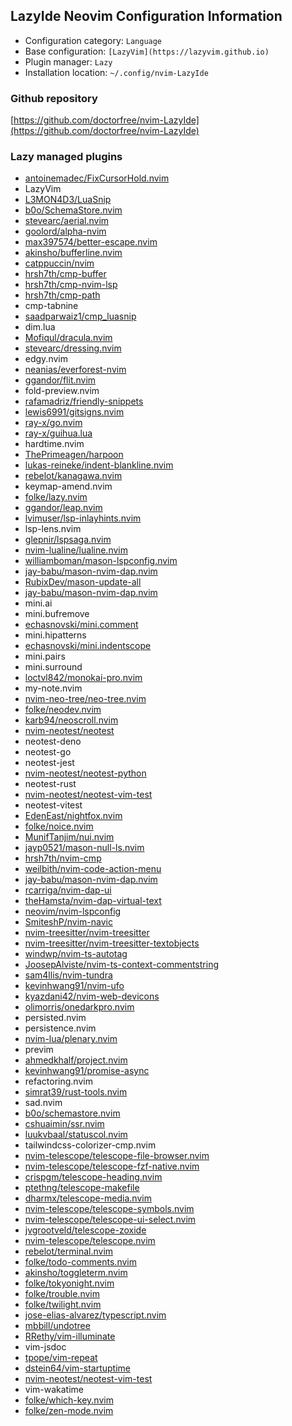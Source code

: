 ## LazyIde Neovim Configuration Information

- Configuration category: `Language`
- Base configuration:     `[LazyVim](https://lazyvim.github.io)`
- Plugin manager:         `Lazy`
- Installation location:  `~/.config/nvim-LazyIde`

### Github repository

[https://github.com/doctorfree/nvim-LazyIde](https://github.com/doctorfree/nvim-LazyIde)

### Lazy managed plugins

- [antoinemadec/FixCursorHold.nvim](https://github.com/antoinemadec/FixCursorHold.nvim)
- LazyVim
- [L3MON4D3/LuaSnip](https://github.com/L3MON4D3/LuaSnip)
- [b0o/SchemaStore.nvim](https://github.com/b0o/SchemaStore.nvim)
- [stevearc/aerial.nvim](https://github.com/stevearc/aerial.nvim)
- [goolord/alpha-nvim](https://github.com/goolord/alpha-nvim)
- [max397574/better-escape.nvim](https://github.com/max397574/better-escape.nvim)
- [akinsho/bufferline.nvim](https://github.com/akinsho/bufferline.nvim)
- [catppuccin/nvim](https://github.com/catppuccin/nvim)
- [hrsh7th/cmp-buffer](https://github.com/hrsh7th/cmp-buffer)
- [hrsh7th/cmp-nvim-lsp](https://github.com/hrsh7th/cmp-nvim-lsp)
- [hrsh7th/cmp-path](https://github.com/hrsh7th/cmp-path)
- cmp-tabnine
- [saadparwaiz1/cmp_luasnip](https://github.com/saadparwaiz1/cmp_luasnip)
- dim.lua
- [Mofiqul/dracula.nvim](https://github.com/Mofiqul/dracula.nvim)
- [stevearc/dressing.nvim](https://github.com/stevearc/dressing.nvim)
- edgy.nvim
- [neanias/everforest-nvim](https://github.com/neanias/everforest-nvim)
- [ggandor/flit.nvim](https://github.com/ggandor/flit.nvim)
- fold-preview.nvim
- [rafamadriz/friendly-snippets](https://github.com/rafamadriz/friendly-snippets)
- [lewis6991/gitsigns.nvim](https://github.com/lewis6991/gitsigns.nvim)
- [ray-x/go.nvim](https://github.com/ray-x/go.nvim)
- [ray-x/guihua.lua](https://github.com/ray-x/guihua.lua)
- hardtime.nvim
- [ThePrimeagen/harpoon](https://github.com/ThePrimeagen/harpoon)
- [lukas-reineke/indent-blankline.nvim](https://github.com/lukas-reineke/indent-blankline.nvim)
- [rebelot/kanagawa.nvim](https://github.com/rebelot/kanagawa.nvim)
- keymap-amend.nvim
- [folke/lazy.nvim](https://github.com/folke/lazy.nvim)
- [ggandor/leap.nvim](https://github.com/ggandor/leap.nvim)
- [lvimuser/lsp-inlayhints.nvim](https://github.com/lvimuser/lsp-inlayhints.nvim)
- lsp-lens.nvim
- [glepnir/lspsaga.nvim](https://github.com/glepnir/lspsaga.nvim)
- [nvim-lualine/lualine.nvim](https://github.com/nvim-lualine/lualine.nvim)
- [williamboman/mason-lspconfig.nvim](https://github.com/williamboman/mason-lspconfig.nvim)
- [jay-babu/mason-nvim-dap.nvim](https://github.com/jay-babu/mason-nvim-dap.nvim)
- [RubixDev/mason-update-all](https://github.com/RubixDev/mason-update-all)
- [jay-babu/mason-nvim-dap.nvim](https://github.com/jay-babu/mason-nvim-dap.nvim)
- mini.ai
- mini.bufremove
- [echasnovski/mini.comment](https://github.com/echasnovski/mini.comment)
- mini.hipatterns
- [echasnovski/mini.indentscope](https://github.com/echasnovski/mini.indentscope)
- mini.pairs
- mini.surround
- [loctvl842/monokai-pro.nvim](https://github.com/loctvl842/monokai-pro.nvim)
- my-note.nvim
- [nvim-neo-tree/neo-tree.nvim](https://github.com/nvim-neo-tree/neo-tree.nvim)
- [folke/neodev.nvim](https://github.com/folke/neodev.nvim)
- [karb94/neoscroll.nvim](https://github.com/karb94/neoscroll.nvim)
- [nvim-neotest/neotest](https://github.com/nvim-neotest/neotest)
- neotest-deno
- neotest-go
- neotest-jest
- [nvim-neotest/neotest-python](https://github.com/nvim-neotest/neotest-python)
- neotest-rust
- [nvim-neotest/neotest-vim-test](https://github.com/nvim-neotest/neotest-vim-test)
- neotest-vitest
- [EdenEast/nightfox.nvim](https://github.com/EdenEast/nightfox.nvim)
- [folke/noice.nvim](https://github.com/folke/noice.nvim)
- [MunifTanjim/nui.nvim](https://github.com/MunifTanjim/nui.nvim)
- [jayp0521/mason-null-ls.nvim](https://github.com/jayp0521/mason-null-ls.nvim)
- [hrsh7th/nvim-cmp](https://github.com/hrsh7th/nvim-cmp)
- [weilbith/nvim-code-action-menu](https://github.com/weilbith/nvim-code-action-menu)
- [jay-babu/mason-nvim-dap.nvim](https://github.com/jay-babu/mason-nvim-dap.nvim)
- [rcarriga/nvim-dap-ui](https://github.com/rcarriga/nvim-dap-ui)
- [theHamsta/nvim-dap-virtual-text](https://github.com/theHamsta/nvim-dap-virtual-text)
- [neovim/nvim-lspconfig](https://github.com/neovim/nvim-lspconfig)
- [SmiteshP/nvim-navic](https://github.com/SmiteshP/nvim-navic)
- [nvim-treesitter/nvim-treesitter](https://github.com/nvim-treesitter/nvim-treesitter)
- [nvim-treesitter/nvim-treesitter-textobjects](https://github.com/nvim-treesitter/nvim-treesitter-textobjects)
- [windwp/nvim-ts-autotag](https://github.com/windwp/nvim-ts-autotag)
- [JoosepAlviste/nvim-ts-context-commentstring](https://github.com/JoosepAlviste/nvim-ts-context-commentstring)
- [sam4llis/nvim-tundra](https://github.com/sam4llis/nvim-tundra)
- [kevinhwang91/nvim-ufo](https://github.com/kevinhwang91/nvim-ufo)
- [kyazdani42/nvim-web-devicons](https://github.com/kyazdani42/nvim-web-devicons)
- [olimorris/onedarkpro.nvim](https://github.com/olimorris/onedarkpro.nvim)
- persisted.nvim
- persistence.nvim
- [nvim-lua/plenary.nvim](https://github.com/nvim-lua/plenary.nvim)
- previm
- [ahmedkhalf/project.nvim](https://github.com/ahmedkhalf/project.nvim)
- [kevinhwang91/promise-async](https://github.com/kevinhwang91/promise-async)
- refactoring.nvim
- [simrat39/rust-tools.nvim](https://github.com/simrat39/rust-tools.nvim)
- sad.nvim
- [b0o/schemastore.nvim](https://github.com/b0o/schemastore.nvim)
- [cshuaimin/ssr.nvim](https://github.com/cshuaimin/ssr.nvim)
- [luukvbaal/statuscol.nvim](https://github.com/luukvbaal/statuscol.nvim)
- tailwindcss-colorizer-cmp.nvim
- [nvim-telescope/telescope-file-browser.nvim](https://github.com/nvim-telescope/telescope-file-browser.nvim)
- [nvim-telescope/telescope-fzf-native.nvim](https://github.com/nvim-telescope/telescope-fzf-native.nvim)
- [crispgm/telescope-heading.nvim](https://github.com/crispgm/telescope-heading.nvim)
- [ptethng/telescope-makefile](https://github.com/ptethng/telescope-makefile)
- [dharmx/telescope-media.nvim](https://github.com/dharmx/telescope-media.nvim)
- [nvim-telescope/telescope-symbols.nvim](https://github.com/nvim-telescope/telescope-symbols.nvim)
- [nvim-telescope/telescope-ui-select.nvim](https://github.com/nvim-telescope/telescope-ui-select.nvim)
- [jvgrootveld/telescope-zoxide](https://github.com/jvgrootveld/telescope-zoxide)
- [nvim-telescope/telescope.nvim](https://github.com/nvim-telescope/telescope.nvim)
- [rebelot/terminal.nvim](https://github.com/rebelot/terminal.nvim)
- [folke/todo-comments.nvim](https://github.com/folke/todo-comments.nvim)
- [akinsho/toggleterm.nvim](https://github.com/akinsho/toggleterm.nvim)
- [folke/tokyonight.nvim](https://github.com/folke/tokyonight.nvim)
- [folke/trouble.nvim](https://github.com/folke/trouble.nvim)
- [folke/twilight.nvim](https://github.com/folke/twilight.nvim)
- [jose-elias-alvarez/typescript.nvim](https://github.com/jose-elias-alvarez/typescript.nvim)
- [mbbill/undotree](https://github.com/mbbill/undotree)
- [RRethy/vim-illuminate](https://github.com/RRethy/vim-illuminate)
- vim-jsdoc
- [tpope/vim-repeat](https://github.com/tpope/vim-repeat)
- [dstein64/vim-startuptime](https://github.com/dstein64/vim-startuptime)
- [nvim-neotest/neotest-vim-test](https://github.com/nvim-neotest/neotest-vim-test)
- vim-wakatime
- [folke/which-key.nvim](https://github.com/folke/which-key.nvim)
- [folke/zen-mode.nvim](https://github.com/folke/zen-mode.nvim)
